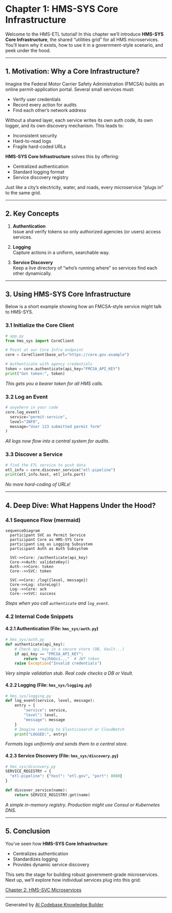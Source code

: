 # Chapter 1: HMS-SYS Core Infrastructure

Welcome to the HMS-ETL tutorial! In this chapter we’ll introduce **HMS-SYS Core Infrastructure**, the shared “utilities grid” for all HMS microservices. You’ll learn why it exists, how to use it in a government-style scenario, and peek under the hood.

---

## 1. Motivation: Why a Core Infrastructure?

Imagine the Federal Motor Carrier Safety Administration (FMCSA) builds an online permit-application portal. Several small services must:

- Verify user credentials  
- Record every action for audits  
- Find each other’s network address  

Without a shared layer, each service writes its own auth code, its own logger, and its own discovery mechanism. This leads to:

- Inconsistent security  
- Hard-to-read logs  
- Fragile hard-coded URLs  

**HMS-SYS Core Infrastructure** solves this by offering:

- Centralized authentication  
- Standard logging format  
- Service discovery registry  

Just like a city’s electricity, water, and roads, every microservice “plugs in” to the same grid.

---

## 2. Key Concepts

1. **Authentication**  
   Issue and verify tokens so only authorized agencies (or users) access services.

2. **Logging**  
   Capture actions in a uniform, searchable way.

3. **Service Discovery**  
   Keep a live directory of “who’s running where” so services find each other dynamically.

---

## 3. Using HMS-SYS Core Infrastructure

Below is a short example showing how an FMCSA-style service might talk to HMS-SYS.

### 3.1 Initialize the Core Client
```python
# app.py
from hms_sys import CoreClient

# Point at our Core Infra endpoint
core = CoreClient(base_url="https://core.gov.example")

# Authenticate with agency credentials
token = core.authenticate(api_key="FMCSA_API_KEY")
print("Got token:", token)
```
*This gets you a bearer token for all HMS calls.*

### 3.2 Log an Event
```python
# anywhere in your code
core.log_event(
  service="permit-service",
  level="INFO",
  message="User 123 submitted permit form"
)
```
*All logs now flow into a central system for audits.*

### 3.3 Discover a Service
```python
# find the ETL service to push data
etl_info = core.discover_service("etl-pipeline")
print(etl_info.host, etl_info.port)
```
*No more hard-coding of URLs!*

---

## 4. Deep Dive: What Happens Under the Hood?

### 4.1 Sequence Flow (mermaid)
```mermaid
sequenceDiagram
  participant SVC as Permit Service
  participant Core as HMS-SYS Core
  participant Log as Logging Subsystem
  participant Auth as Auth Subsystem

  SVC->>Core: /authenticate(api_key)
  Core->>Auth: validateKey()
  Auth-->>Core: token
  Core-->>SVC: token

  SVC->>Core: /log({level, message})
  Core->>Log: storeLog()
  Log-->>Core: ack
  Core-->>SVC: success
```
*Steps when you call `authenticate` and `log_event`.*

### 4.2 Internal Code Snippets

#### 4.2.1 Authentication (File: `hms_sys/auth.py`)
```python
# hms_sys/auth.py
def authenticate(api_key):
    # Check api_key in a secure store (DB, Vault...)
    if api_key == "FMCSA_API_KEY":
        return "eyJhbGci..."  # JWT token
    raise Exception("Invalid credentials")
```
*Very simple validation stub. Real code checks a DB or Vault.*

#### 4.2.2 Logging (File: `hms_sys/logging.py`)
```python
# hms_sys/logging.py
def log_event(service, level, message):
    entry = {
        "service": service,
        "level": level,
        "message": message
    }
    # Imagine sending to Elasticsearch or CloudWatch
    print("LOGGED:", entry)
```
*Formats logs uniformly and sends them to a central store.*

#### 4.2.3 Service Discovery (File: `hms_sys/discovery.py`)
```python
# hms_sys/discovery.py
SERVICE_REGISTRY = {
  "etl-pipeline": {"host": "etl.gov", "port": 8080}
}

def discover_service(name):
    return SERVICE_REGISTRY.get(name)
```
*A simple in-memory registry. Production might use Consul or Kubernetes DNS.*

---

## 5. Conclusion

You’ve seen how **HMS-SYS Core Infrastructure**:

- Centralizes authentication  
- Standardizes logging  
- Provides dynamic service discovery  

This sets the stage for building robust government-grade microservices.  
Next up, we’ll explore how individual services plug into this grid:

[Chapter 2: HMS-SVC Microservices](02_hms_svc_microservices_.md)

---

Generated by [AI Codebase Knowledge Builder](https://github.com/The-Pocket/Tutorial-Codebase-Knowledge)